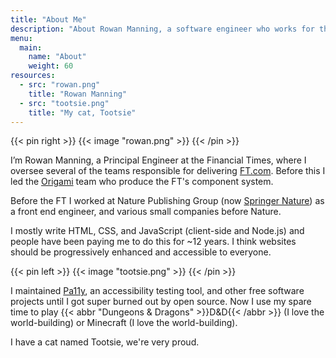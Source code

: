 ```yaml
---
title: "About Me"
description: "About Rowan Manning, a software engineer who works for the Financial Times and plays D&D"
menu:
  main:
    name: "About"
    weight: 60
resources:
  - src: "rowan.png"
    title: "Rowan Manning"
  - src: "tootsie.png"
    title: "My cat, Tootsie"
---
```


{{< pin right >}}
	{{< image "rowan.png" >}}
{{< /pin >}}

I’m Rowan Manning, a Principal Engineer at the Financial Times, where I oversee several of the teams responsible for delivering [FT.com](https://ft.com/). Before this I led the [Origami](https://origami.ft.com/) team who produce the FT's component system.

Before the FT I worked at Nature Publishing Group (now [Springer Nature](https://www.springernature.com/)) as a front end engineer, and various small companies before Nature.

I mostly write HTML, CSS, and JavaScript (client-side and Node.js) and people have been paying me to do this for ~12 years. I think websites should be progressively enhanced and accessible to everyone.

{{< pin left >}}
	{{< image "tootsie.png" >}}
{{< /pin >}}

I maintained [Pa11y](https://pa11y.org/), an accessibility testing tool, and other free software projects until I got super burned out by open source. Now I use my spare time to play {{< abbr "Dungeons & Dragons" >}}D&amp;D{{< /abbr >}} (I love the world-building) or Minecraft (I love the world-building).

I have a cat named Tootsie, we're very proud.
